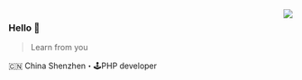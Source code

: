 <img align="right" src="https://github-readme-stats.vercel.app/api?username=chuchu-z&show_icons=true&icon_color=805AD5&text_color=718096&bg_color=ffffff&hide_title=true" />

### Hello 👋

> Learn from you

🇨🇳 China Shenzhen・🕹PHP developer

<!--
**chuchu-z/chuchu-z** is a ✨ _special_ ✨ repository because its `README.md` (this file) appears on your GitHub profile.

Here are some ideas to get you started:

- 🔭 I’m currently working on ...
- 🌱 I’m currently learning ...
- 👯 I’m looking to collaborate on ...
- 🤔 I’m looking for help with ...
- 💬 Ask me about ...
- 📫 How to reach me: ...
- 😄 Pronouns: ...
- ⚡ Fun fact: ...
-->
